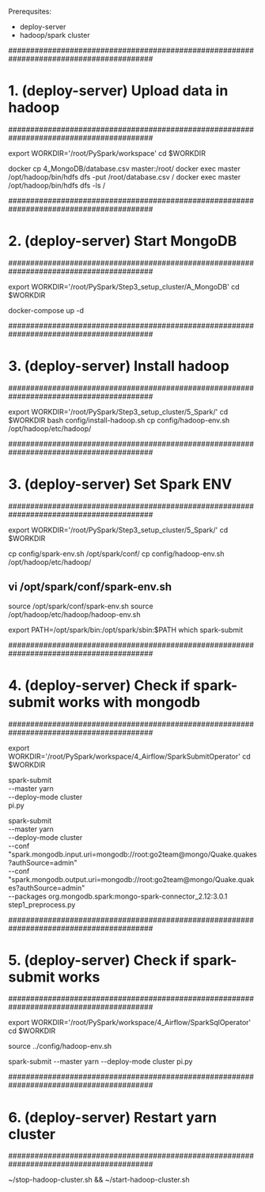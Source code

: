 
Prerequsites:
- deploy-server
- hadoop/spark cluster

#########################################################################################
# 1. (deploy-server) Upload data in hadoop
#########################################################################################

export WORKDIR='/root/PySpark/workspace'
cd $WORKDIR

docker cp 4_MongoDB/database.csv master:/root/
docker exec master /opt/hadoop/bin/hdfs dfs -put /root/database.csv /
docker exec master /opt/hadoop/bin/hdfs dfs -ls /


#########################################################################################
# 2. (deploy-server) Start MongoDB
#########################################################################################

export WORKDIR='/root/PySpark/Step3_setup_cluster/A_MongoDB'
cd $WORKDIR

docker-compose up -d

#########################################################################################
# 3. (deploy-server) Install hadoop
#########################################################################################

export WORKDIR='/root/PySpark/Step3_setup_cluster/5_Spark/'
cd $WORKDIR
bash config/install-hadoop.sh 
cp config/hadoop-env.sh /opt/hadoop/etc/hadoop/

#########################################################################################
# 3. (deploy-server) Set Spark ENV
#########################################################################################

export WORKDIR='/root/PySpark/Step3_setup_cluster/5_Spark/'
cd $WORKDIR

cp config/spark-env.sh /opt/spark/conf/
cp config/hadoop-env.sh /opt/hadoop/etc/hadoop/
## vi /opt/spark/conf/spark-env.sh

source /opt/spark/conf/spark-env.sh 
source /opt/hadoop/etc/hadoop/hadoop-env.sh

export PATH=/opt/spark/bin:/opt/spark/sbin:$PATH
which spark-submit


#########################################################################################
# 4. (deploy-server) Check if spark-submit works with mongodb
#########################################################################################

export WORKDIR='/root/PySpark/workspace/4_Airflow/SparkSubmitOperator'
cd $WORKDIR

spark-submit \
        --master yarn \
        --deploy-mode cluster \
        pi.py

spark-submit \
        --master yarn \
        --deploy-mode cluster \
        --conf "spark.mongodb.input.uri=mongodb://root:go2team@mongo/Quake.quakes?authSource=admin" \
        --conf "spark.mongodb.output.uri=mongodb://root:go2team@mongo/Quake.quakes?authSource=admin" \
        --packages org.mongodb.spark:mongo-spark-connector_2.12:3.0.1 \
        step1_preprocess.py 

#########################################################################################
# 5. (deploy-server) Check if spark-submit works 
#########################################################################################

export WORKDIR='/root/PySpark/workspace/4_Airflow/SparkSqlOperator'
cd $WORKDIR

source ../config/hadoop-env.sh 

spark-submit --master yarn --deploy-mode cluster pi.py

#########################################################################################
# 6. (deploy-server) Restart yarn cluster
#########################################################################################

~/stop-hadoop-cluster.sh &&
~/start-hadoop-cluster.sh